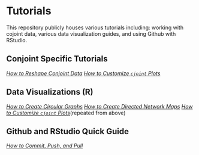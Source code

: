 # Tutorials
This repository publicly houses various tutorials including: working with cojoint data, various data visualization guides, and using Github with RStudio.

## Conjoint Specific Tutorials 
[*How to Reshape Conjoint Data*](https://github.com/asdurso/How-to-Reshape-Conjoint-Data-in-R)
[*How to Customize `cjoint` Plots*](https://github.com/asdurso/Customizing-cjoint-Plots)

## Data Visualizations (R)
[*How to Create Circular Graphs*](https://github.com/asdurso/How-to-Create-Circular-Graphs-in-R)
[*How to Create Directed Network Maps*](https://github.com/asdurso/How-to-Create-Directed-Network-Maps-in-R)
[*How to Customize `cjoint` Plots*](https://github.com/asdurso/Customizing-cjoint-Plots)(repeated from above)

## Github and RStudio Quick Guide

[*How to Commit, Push, and Pull*](https://github.com/asdurso/How-to-Commit-Push-Pull)
